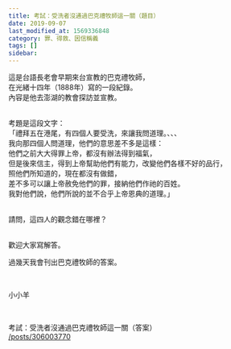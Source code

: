 ```yaml
---
title: 考試：受洗者沒通過巴克禮牧師這一關（題目）
date: 2019-09-07
last_modified_at: 1569336848
category: 罪、得救、因信稱義
tags: []
sidebar: 
---
```


<p>這是台語長老會早期來台宣教的巴克禮牧師，<br/>
在光緒十四年（1888年）寫的一段紀錄。<br/>
內容是他去澎湖的教會探訪並宣教。</p>
<p><br/>
考題是這段文字：<br/>
「禮拜五在港尾，有四個人要受洗，來讓我問道理。、、、<br/>
我向那四個人問道理，他們的意思差不多是這樣：<br/>
他們之前大大得罪上帝，都沒有辦法得到福氣，<br/>
但是後來信主，得到上帝幫助他們有能力，改變他們各樣不好的品行，<br/>
照他們所知道的，現在都沒有做錯，<br/>
差不多可以讓上帝赦免他們的罪，接納他們作祂的百姓。<br/>
我對他們說，他們所說的並不合乎上帝恩典的道理。」</p>
<p><br/>
請問，這四人的觀念錯在哪裡？</p>
<p><br/>
歡迎大家寫解答。</p>
<p>過幾天我會刊出巴克禮牧師的答案。</p>
<p> </p>
<p>小小羊</p>
<p> </p>
<p>考試：受洗者沒通過巴克禮牧師這一關（答案）<br/>
<a href="/posts/306003770" target="_blank">/posts/306003770</a></p>
<p> </p>
<p> </p>
<p> </p>
<p> </p>
